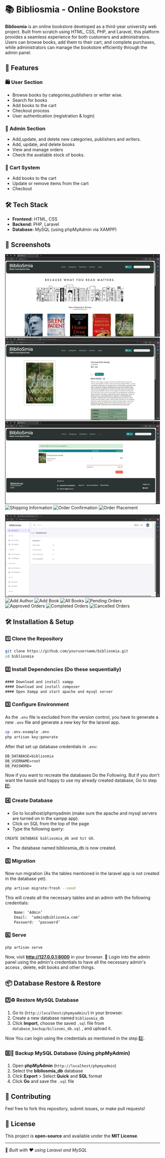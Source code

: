 # 📚 Bibliosmia - Online Bookstore

**Bibliosmia** is an online bookstore developed as a third-year university web project. Built from scratch using HTML, CSS, PHP, and Laravel, this platform provides a seamless experience for both customers and administrators. Users can browse books, add them to their cart, and complete purchases, while administrators can manage the bookstore efficiently through the admin panel.

## 🚀 Features

### 🛍 User Section
- Browse books by categories,publishers or writer wise.
- Search for books
- Add books to the cart
- Checkout process
- User authentication (registration & login)

### 🔑 Admin Section
- Add,update, and delete new categories, publishers and writers.
- Add, update, and delete books
- View and manage orders
- Check the available stock of books.

### 🛒 Cart System
- Add books to the cart
- Update or remove items from the cart
- Checkout

## 🛠 Tech Stack
- **Frontend:** HTML, CSS
- **Backend:** PHP, Laravel
- **Database:** MySQL (using phpMyAdmin via XAMPP)

## 📸 Screenshots



![Homepage](screenshots/Homepage.jpg)
![Book Details](screenshots/bookdetail.jpg)
![Cart](screenshots/cart.jpg)
![Shipping Information](screenshot/shipping_information.jpg)
![Order Confirmation](screenshot/order_confirmation.jpg)
![Order Placement](screenshot/order_placed_cart_empty.jpg)

![Admin Panel Dashboard](screenshots/dashboard.jpg)
![Add Author](screenshot/add_author.jpg)
![Add Book](screenshot/add_book.jpg)
![All Books](screenshot/all_books.jpg)
![Pending Orders](screenshot/pending_orders.jpg)
![Approved Orders](screenshot/approved_orders.jpg)
![Completed Orders](screenshot/completed_orders.jpg)
![Cancelled Orders](screenshot/cancelled_orders.jpg)


## 🛠 Installation & Setup

### 1️⃣ Clone the Repository

```sh
git clone https://github.com/yourusername/bibliosmia.git
cd bibliosmia
```

### 2️⃣ Install Dependencies (Do these sequentially)
    
    #### Download and install xampp
    #### Download and install composer
    #### Open Xampp and start apache and mysql server

### 3️⃣ Configure Environment
As the `.env` file is excluded from the version control, you have to generate a new `.env` file and generate a new key for the laravel app.

```sh
cp .env.example .env
php artisan key:generate
```
After that set up database credentials in `.env`:

```env
DB_DATABASE=bibliosmia
DB_USERNAME=root
DB_PASSWORD=
```

Now if you want to recreate the databases Do the Following. But if you don't want the hassle and happy to use my already created database, Go to step 7️⃣.

### 4️⃣ Create Database
*	Go to localhost/phpmyadmin (make sure the apache and mysql servers are turned on in the xampp app).
*	Click on SQL from the top of the page 
*	Type the following query:  

```sh
CREATE DATABASE bibliosmia_db and hit GO.
```

*	The database named bibliosmia_db is now created.


### 5️⃣ Migration
Now run migration (As the tables mentioned in the laravel app is not created in the database yet).

```sh
php artisan migrate:fresh --seed
```
This will create all the necessary tables and an admin with the following credentials:

```env
    Name: ‘Admin’
	Email:  ‘admin@bibliosmia.com’
	Password:  ‘password’

```
### 6️⃣ Serve

```sh
php artisan serve
```

Now, visit **http://127.0.0.1:8000** in your browser. 🎉
Login into the admin panel using the admin's credentials to have all the necessary admin's access , delete, edit books and other things.

## 📦 Database Restore & Restore

### 7️⃣♻️ Restore MySQL Database
1. Go to (`http://localhost/phpmyadmin/`) in your browser.
2. Create a new database named `bibliosmia_db`
3. Click **Import**, choose the saved `.sql` file from `database_backup/biliosmi_db.sql` , and upload it.

Now You can login using the credentials as mentioned in the step 3️⃣.

### 8️⃣🔄 Backup MySQL Database (Using phpMyAdmin)
1. Open **phpMyAdmin** (`http://localhost/phpmyadmin`)
2. Select the **bibliosmia_db** database
3. Click **Export** > Select **Quick** and **SQL** format
4. Click **Go** and save the `.sql` file


## 🤝 Contributing
Feel free to fork this repository, submit issues, or make pull requests!

## 📄 License
This project is **open-source** and available under the **MIT License**.

---
🚀 *Built with ❤️ using Laravel and MySQL*
